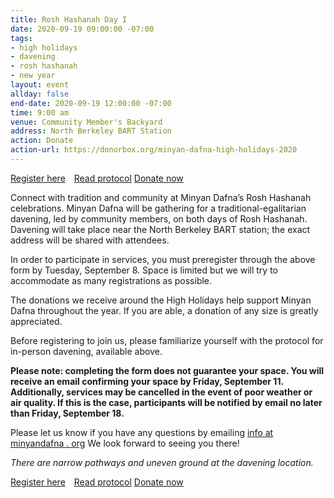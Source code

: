 ```yaml
---
title: Rosh Hashanah Day I
date: 2020-09-19 09:00:00 -07:00
tags:
- high holidays
- davening
- rosh hashanah
- new year
layout: event
allday: false
end-date: 2020-09-19 12:00:00 -07:00
time: 9:00 am
venue: Community Member's Backyard
address: North Berkeley BART Station
action: Donate
action-url: https://donorbox.org/minyan-dafna-high-holidays-2020
---
```

<a href="https://airtable.com/shr3mj5cEGbYWbmDq" style="margin-right: 10px" class="btn btn-primary">Register here</a> <a href="https://drive.google.com/file/d/1t23nqmhT_YMNdMy55NP2aKRXUYm0c6gg/view?usp=sharing" target="_blank" class="btn btn-secondary">Read protocol</a> <a href="https://donorbox.org/minyan-dafna-high-holidays-2020" target="_blank" class="btn btn-primary">Donate now</a>


Connect with tradition and community at Minyan Dafna’s Rosh Hashanah celebrations.
Minyan Dafna will be gathering for a traditional-egalitarian davening, led by community members, on both days of Rosh Hashanah. Davening will take place near the North Berkeley BART station; the exact address will be shared with attendees.

In order to participate in services, you must preregister through the above form by Tuesday, September 8. Space is limited but we will try to accommodate as many registrations as possible.

The donations we receive around the High Holidays help support Minyan Dafna throughout the year. If you are able, a donation of any size is greatly appreciated.

Before registering to join us, please familiarize yourself with the protocol for in-person davening, available above.

**Please note: completing the form does not guarantee your space. You will receive an email confirming your space by Friday, September 11. Additionally, services may be cancelled in the event of poor weather or air quality. If this is the case, participants will be notified by email no later than Friday, September 18.**

Please let us know if you have any questions by emailing [info at minyandafna . org](mailto:info@minyandafna.org)
We look forward to seeing you there!

_There are narrow pathways and uneven ground at the davening location._

<a href="https://airtable.com/shr3mj5cEGbYWbmDq" style="margin-right: 10px" class="btn btn-primary">Register here</a> <a href="https://drive.google.com/file/d/1t23nqmhT_YMNdMy55NP2aKRXUYm0c6gg/view?usp=sharing" target="_blank" class="btn btn-secondary">Read protocol</a> <a href="https://donorbox.org/minyan-dafna-high-holidays-2020" target="_blank" class="btn btn-primary">Donate now</a>
